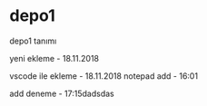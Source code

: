# depo1
depo1 tanımı

yeni ekleme - 18.11.2018

vscode ile ekleme - 18.11.2018
notepad add - 16:01

add deneme - 17:15dadsdas